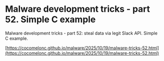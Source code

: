 # Malware development tricks - part 52. Simple C example
Malware development tricks - part 52: steal data via legit Slack API. Simple C example.        

[https://cocomelonc.github.io/malware/2025/10/19/malware-tricks-52.html](https://cocomelonc.github.io/malware/2025/10/19/malware-tricks-52.html)    